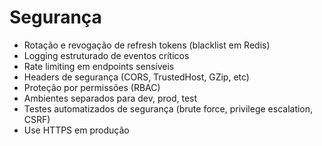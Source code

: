 # Segurança

- Rotação e revogação de refresh tokens (blacklist em Redis)
- Logging estruturado de eventos críticos
- Rate limiting em endpoints sensíveis
- Headers de segurança (CORS, TrustedHost, GZip, etc)
- Proteção por permissões (RBAC)
- Ambientes separados para dev, prod, test
- Testes automatizados de segurança (brute force, privilege escalation, CSRF)
- Use HTTPS em produção 